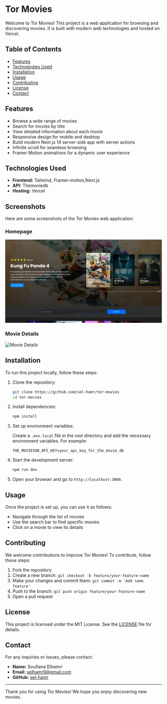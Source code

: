 # Tor Movies

Welcome to Tor Movies! This project is a web application for browsing and discovering movies. It is built with modern web technologies and hosted on Vercel.

## Table of Contents

- [Features](#features)
- [Technologies Used](#technologies-used)
- [Installation](#installation)
- [Usage](#usage)
- [Contributing](#contributing)
- [License](#license)
- [Contact](#contact)

## Features

- Browse a wide range of movies
- Search for movies by title
- View detailed information about each movie
- Responsive design for mobile and desktop
- Build modern Next.js 14 server-side app with server actions
- Infinite scroll for seamless browsing
- Framer Motion animations for a dynamic user experience

## Technologies Used

- **Frontend:** Tailwind, Framer-motion,Next.js
- **API:** Themoviedb
- **Hosting:** Vercel

## Screenshots

Here are some screenshots of the Tor Movies web application:

### Homepage

![Homepage](screenshot/homepage-screenshot.png)

### Movie Details

![Movie Details](screenshot/movie-details-screenshot.png)

## Installation

To run this project locally, follow these steps:

1. Clone the repository:

   ```bash
   git clone https://github.com/sel-hamr/tor-movies
   cd tor-movies
   ```

2. Install dependencies:

   ```bash
   npm install
   ```

3. Set up environment variables:

   Create a `.env.local` file in the root directory and add the necessary environment variables. For example:

   ```plaintext
   THE_MOVIESDB_API_KEY=your_api_key_for_the_movie_db
   ```

4. Start the development server:

   ```bash
   npm run dev
   ```

5. Open your browser and go to `http://localhost:3000`.

## Usage

Once the project is set up, you can use it as follows:

- Navigate through the list of movies
- Use the search bar to find specific movies
- Click on a movie to view its details

## Contributing

We welcome contributions to improve Tor Movies! To contribute, follow these steps:

1. Fork the repository
2. Create a new branch: `git checkout -b feature/your-feature-name`
3. Make your changes and commit them: `git commit -m 'Add some feature'`
4. Push to the branch: `git push origin feature/your-feature-name`
5. Open a pull request

## License

This project is licensed under the MIT License. See the [LICENSE](LICENSE) file for details.

## Contact

For any inquiries or issues, please contact:

- **Name:** Soufiane Elhamri
- **Email:** selhamr9@gmail.com
- **GitHub:** [sel-hamr](https://github.com/sel-hamr)

---

Thank you for using Tor Movies! We hope you enjoy discovering new movies.
